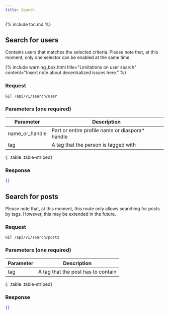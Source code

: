 ```yaml
---
title: Search
---
```


{% include toc.md %}

## Search for users

Contains users that matches the selected criteria. Please note that, at this moment, only one selector can be enabled at the same time.

{% include warning_box.html
   title="Limitations on user search"
   content="Insert note about decentralized issues here."
%}

### Request

~~~
GET /api/v1/search/user
~~~

### Parameters (one required)

| Parameter      | Description                                      |
| -------------- | ------------------------------------------------ |
| name_or_handle | Part or entire profile name or diaspora\* handle |
| tag            | A tag that the person is tagged with             |
{: .table .table-striped}

### Response

~~~json
{}
~~~

## Search for posts

Please note that, at this moment, this route only allows searching for posts by tags. However, this may be extended in the future.

### Request

~~~
GET /api/v1/search/posts
~~~

### Parameters (one required)

| Parameter | Description                        |
| --------- | ---------------------------------- |
| tag       | A tag that the post has to contain |
{: .table .table-striped}

### Response

~~~json
{}
~~~
